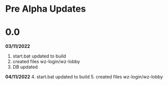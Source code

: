 # **Pre Alpha Updates**

# 0.0

**03/11/2022**
1. start.bat updated to build
2. created files wz-login/wz-lobby
3. DB updated

**04/11/2022**
4. start.bat updated to build
5. created files wz-login/wz-lobby